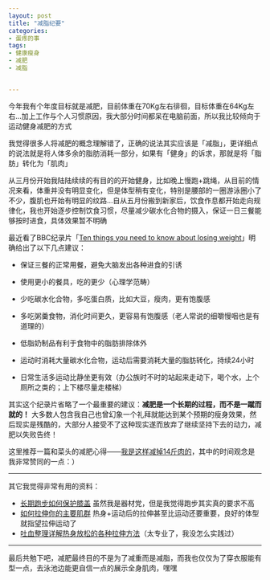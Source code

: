 ```yaml
---
layout: post
title: "减脂纪要"
categories:
- 蛋疼的事
tags:
- 健康瘦身
- 减肥
- 减脂


---
```


今年我有个年度目标就是减肥，目前体重在70Kg左右徘徊，目标体重在64Kg左右…加上工作与个人习惯原因，我大部分时间都呆在电脑前面，所以我比较倾向于运动健身减肥的方式

我觉得很多人将减肥的概念理解错了，正确的说法其实应该是「减脂」，更详细点的说法就是将人体多余的脂肪消耗一部分，如果有「健身」的诉求，那就是将「脂肪」转化为「肌肉」

从三月份开始我陆陆续续的有目的的开始健身，比如晚上慢跑+跳绳，从目前的情况来看，体重并没有明显变化，但是体型稍有变化，特别是腰部的一圈游泳圈小了不少，腹肌也开始有明显的纹路…自从五月份搬到新家后，饮食作息都开始走向规律化，我也开始逐步控制饮食习惯，尽量减少碳水化合物的摄入，保证一日三餐能够按时进食，具体效果暂不明确

最近看了BBC纪录片「[Ten things you need to know about losing weight](http://v.163.com/movie/2013/5/E/1/M8TBLASMF_M8TBLJSE1.html)」明确给出了以下几点建议：


* 保证三餐的正常用餐，避免大脑发出各种进食的引诱

* 使用更小的餐具，吃的更少（心理学范畴）

* 少吃碳水化合物，多吃蛋白质，比如大豆，瘦肉，更有饱腹感

* 多吃粥羹食物，消化时间更久，更容易有饱腹感（老人常说的细嚼慢咽也是有道理的）

* 低脂奶制品有利于食物中的脂肪排除体外

* 运动时消耗大量碳水化合物，运动后需要消耗大量的脂肪转化，持续24小时

* 日常生活多运动比静坐更有效（办公族时不时的站起来走动下，喝个水，上个厕所之类的；上下楼尽量走楼梯）

其实这个纪录片省略了一个最重要的建议：**减肥是一个长期的过程，而不是一蹴而就的！** 大多数人包含我自己也曾幻象一个礼拜就能达到某个预期的瘦身效果，然后现实是残酷的，大部分人接受不了这种现实遂而放弃了继续坚持下去的动力，减肥以失败告终！

这里推荐一篇和菜头的减肥心得——[我是这样减掉14斤肉的](http://52q.net/299)，其中的时间观念是我非常赞同的一点：）

----

其它我觉得非常有用的资料：

* [长期跑步如何保护膝盖](http://www.zhihu.com/question/20772183) 虽然我是器材党，但是我觉得跑步其实真的要求不高
* [如何拉伸你的主要肌群](http://hi.baidu.com/ezrqbugkhzchvxe/item/7d2fca1bad07c7e75f53b19f) 热身+运动后的拉伸甚至比运动还要重要，良好的体型就指望拉伸运动了
* [吐血整理详解热身放松的各种拉伸方法](http://bbs.hupu.com/2977031.html)（太专业了，我没怎么实践过）

----

最后共勉下吧，减肥最终目的不是为了减重而是减脂，而我也仅仅为了穿衣服能有型一点，去泳池边能更自信一点的展示全身肌肉，嘿嘿